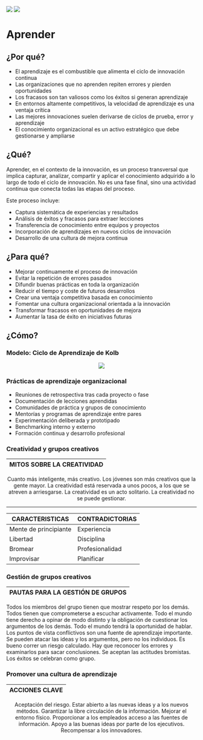 [![](https://img.shields.io/badge/-Tabla_de_contenidos-000?style=flat&logo=Emlakjet&logoColor=red)](../../README.md)
[![](https://img.shields.io/badge/-Inicio%20de%20cap%C3%ADtulo-000?style=flat&logo=Acclaim&logoColor=red)](../README.md)

# Aprender

## ¿Por qué?

- El aprendizaje es el combustible que alimenta el ciclo de innovación continua
- Las organizaciones que no aprenden repiten errores y pierden oportunidades
- Los fracasos son tan valiosos como los éxitos si generan aprendizaje
- En entornos altamente competitivos, la velocidad de aprendizaje es una ventaja crítica
- Las mejores innovaciones suelen derivarse de ciclos de prueba, error y aprendizaje
- El conocimiento organizacional es un activo estratégico que debe gestionarse y ampliarse

## ¿Qué?

Aprender, en el contexto de la innovación, es un proceso transversal que implica capturar, analizar, compartir y aplicar el conocimiento adquirido a lo largo de todo el ciclo de innovación. No es una fase final, sino una actividad continua que conecta todas las etapas del proceso.

Este proceso incluye:
- Captura sistemática de experiencias y resultados
- Análisis de éxitos y fracasos para extraer lecciones
- Transferencia de conocimiento entre equipos y proyectos
- Incorporación de aprendizajes en nuevos ciclos de innovación
- Desarrollo de una cultura de mejora continua

## ¿Para qué?

- Mejorar continuamente el proceso de innovación
- Evitar la repetición de errores pasados
- Difundir buenas prácticas en toda la organización
- Reducir el tiempo y coste de futuros desarrollos
- Crear una ventaja competitiva basada en conocimiento
- Fomentar una cultura organizacional orientada a la innovación
- Transformar fracasos en oportunidades de mejora
- Aumentar la tasa de éxito en iniciativas futuras

## ¿Cómo?

### Modelo: Ciclo de Aprendizaje de Kolb

<div align=center>

![](/images/modelosUML/modelosUML/cicloAprendizajeKolb.svg)

</div>

### Prácticas de aprendizaje organizacional
- Reuniones de retrospectiva tras cada proyecto o fase
- Documentación de lecciones aprendidas
- Comunidades de práctica y grupos de conocimiento
- Mentorías y programas de aprendizaje entre pares
- Experimentación deliberada y prototipado
- Benchmarking interno y externo
- Formación continua y desarrollo profesional

### Creatividad y grupos creativos

<div align="center">

|MITOS SOBRE LA CREATIVIDAD|
-|
Cuanto más inteligente, más creativo.
Los jóvenes son más creativos que la gente mayor.
La creatividad está reservada a unos pocos, a los que se atreven a arriesgarse.
La creatividad es un acto solitario.
La creatividad no se puede gestionar.

</div>

---

<div align="center">

|CARACTERISTICAS|CONTRADICTORIAS|
-|-
Mente de principiante|Experiencia
Libertad|Disciplina
Bromear|Profesionalidad
Improvisar|Planificar

</div>

### Gestión de grupos creativos

|PAUTAS PARA LA GESTIÓN DE GRUPOS|
-|
Todos los miembros del grupo tienen que mostrar respeto por los demás.
Todos tienen que comprometerse a escuchar activamente.
Todo el mundo tiene derecho a opinar de modo distinto y la obligación de cuestionar los argumentos de los demás.
Todo el mundo tendrá la oportunidad de hablar.
Los puntos de vista conflictivos son una fuente de aprendizaje importante.
Se pueden atacar las ideas y los argumentos, pero no los individuos.
Es bueno correr un riesgo calculado.
Hay que reconocer los errores y examinarlos para sacar conclusiones.
Se aceptan las actitudes bromistas.
Los éxitos se celebran como grupo.

### Promover una cultura de aprendizaje

<div align="center">

|ACCIONES CLAVE|
-|
Aceptación del riesgo.
Estar abierto a las nuevas ideas y a los nuevos métodos.
Garantizar la libre circulación de la información. Mejorar el entorno físico.
Proporcionar a los empleados acceso a las fuentes de información.
Apoyo a las buenas ideas por parte de los ejecutivos.
Recompensar a los innovadores.

</div>
